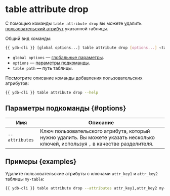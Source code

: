 # table attribute drop

С помощью команды `table attribute drop` вы можете удалить [пользовательский атрибут](../../concepts/datamodel/table.md#users-attr) указанной таблицы.

Общий вид команды:

```bash
{{ ydb-cli }} [global options...] table attribute drop [options...] <table path>
```

* `global options` — [глобальные параметры](commands/global-options.md).
* `options` — [параметры подкоманды](#options).
* `table path` — путь таблицы.

Посмотрите описание команды добавления пользовательских атрибутов:

```bash
{{ ydb-cli }} table attribute drop --help
```

## Параметры подкоманды {#options}

Имя | Описание
---|---
`--attributes` | Ключ пользовательского атрибута, который нужно удалить. Вы можете указать несколько ключей, используя `,` в качестве разделителя.

## Примеры {examples}

Удалите пользовательские атрибуты с ключами `attr_key1` и `attr_key2` таблицы `my-table`:

```bash
{{ ydb-cli }} table attribute drop --attributes attr_key1,attr_key2 my-table
```
